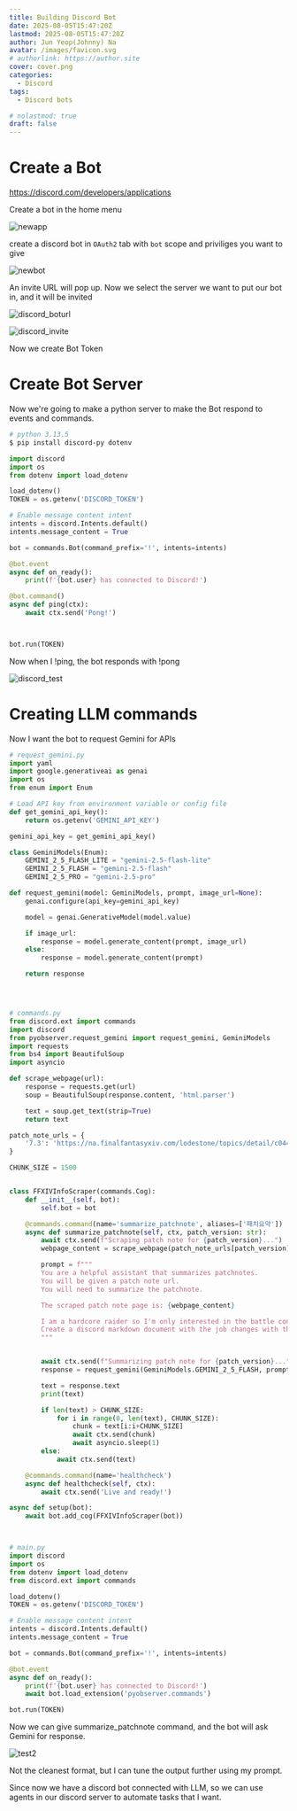 ```yaml
---
title: Building Discord Bot
date: 2025-08-05T15:47:20Z
lastmod: 2025-08-05T15:47:20Z
author: Jun Yeop(Johnny) Na
avatar: /images/favicon.svg
# authorlink: https://author.site
cover: cover.png
categories:
  - Discord
tags:
  - Discord bots

# nolastmod: true
draft: false
---
```


# Create a Bot

https://discord.com/developers/applications

Create a bot in the home menu

![newapp](./discord_newapp.png)

create a discord bot in `OAuth2` tab with `bot` scope and priviliges you want to give

![newbot](./discordbot_creation.png)

An invite URL will pop up. Now we select the server we want to put our bot in, and it will be invited

![discord_boturl](./discord_boturl.png)

![discord_invite](./discordbot_invite.png)

Now we create Bot Token

# Create Bot Server

Now we're going to make a python server to make the Bot respond to events and commands.

```sh
# python 3.13.5
$ pip install discord-py dotenv
```

```py
import discord
import os
from dotenv import load_dotenv

load_dotenv()
TOKEN = os.getenv('DISCORD_TOKEN')

# Enable message content intent
intents = discord.Intents.default()
intents.message_content = True

bot = commands.Bot(command_prefix='!', intents=intents)

@bot.event
async def on_ready():
    print(f'{bot.user} has connected to Discord!')

@bot.command()
async def ping(ctx):
    await ctx.send('Pong!')



bot.run(TOKEN)
```

Now when I !ping, the bot responds with !pong

![discord_test](./discord_test.png)

# Creating LLM commands

Now I want the bot to request Gemini for APIs

```python
# request_gemini.py
import yaml
import google.generativeai as genai
import os
from enum import Enum

# Load API key from environment variable or config file
def get_gemini_api_key():
    return os.getenv('GEMINI_API_KEY')

gemini_api_key = get_gemini_api_key()

class GeminiModels(Enum):
    GEMINI_2_5_FLASH_LITE = "gemini-2.5-flash-lite"
    GEMINI_2_5_FLASH = "gemini-2.5-flash"
    GEMINI_2_5_PRO = "gemini-2.5-pro"

def request_gemini(model: GeminiModels, prompt, image_url=None):
    genai.configure(api_key=gemini_api_key)

    model = genai.GenerativeModel(model.value)

    if image_url:
        response = model.generate_content(prompt, image_url)
    else:
        response = model.generate_content(prompt)

    return response




# commands.py
from discord.ext import commands
import discord
from pyobserver.request_gemini import request_gemini, GeminiModels
import requests
from bs4 import BeautifulSoup
import asyncio

def scrape_webpage(url):
    response = requests.get(url)
    soup = BeautifulSoup(response.content, 'html.parser')

    text = soup.get_text(strip=True)
    return text

patch_note_urls = {
    '7.3': 'https://na.finalfantasyxiv.com/lodestone/topics/detail/c04405c6cbe8519a0b6c8aa5e4d88a5d447419c9'
}

CHUNK_SIZE = 1500


class FFXIVInfoScraper(commands.Cog):
    def __init__(self, bot):
        self.bot = bot

    @commands.command(name='summarize_patchnote', aliases=['패치요약'])
    async def summarize_patchnote(self, ctx, patch_version: str):
        await ctx.send(f"Scraping patch note for {patch_version}...")
        webpage_content = scrape_webpage(patch_note_urls[patch_version])

        prompt = f"""
        You are a helpful assistant that summarizes patchnotes.
        You will be given a patch note url.
        You will need to summarize the patchnote.

        The scraped patch note page is: {webpage_content}

        I am a hardcore raider so I'm only interested in the battle content and balance changes in PVE.
        Create a discord markdown document with the job changes with the exact number changes and content updates summarized.
        """


        await ctx.send(f"Summarizing patch note for {patch_version}...")
        response = request_gemini(GeminiModels.GEMINI_2_5_FLASH, prompt)

        text = response.text
        print(text)

        if len(text) > CHUNK_SIZE:
            for i in range(0, len(text), CHUNK_SIZE):
                chunk = text[i:i+CHUNK_SIZE]
                await ctx.send(chunk)
                await asyncio.sleep(1)
        else:
            await ctx.send(text)

    @commands.command(name='healthcheck')
    async def healthcheck(self, ctx):
        await ctx.send('Live and ready!')

async def setup(bot):
    await bot.add_cog(FFXIVInfoScraper(bot))



# main.py
import discord
import os
from dotenv import load_dotenv
from discord.ext import commands

load_dotenv()
TOKEN = os.getenv('DISCORD_TOKEN')

# Enable message content intent
intents = discord.Intents.default()
intents.message_content = True

bot = commands.Bot(command_prefix='!', intents=intents)

@bot.event
async def on_ready():
    print(f'{bot.user} has connected to Discord!')
    await bot.load_extension('pyobserver.commands')

bot.run(TOKEN)
```

Now we can give summarize_patchnote command, and the bot will ask Gemini for response.

![test2](./discord_test2.png)

Not the cleanest format, but I can tune the output further using my prompt.

Since now we have a discord bot connected with LLM, so we can use agents in our discord server to automate tasks that I want.
